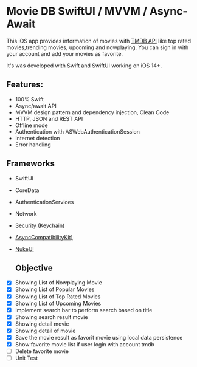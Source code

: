 # Movie DB SwiftUI / MVVM / Async-Await


This iOS app provides information of movies with [TMDB API](https://developers.themoviedb.org/3/getting-started/introduction)  like top rated movies,trending movies, upcoming and nowplaying. You can sign in with your account and add your movies as favorite.

It's was developed with Swift and SwiftUI working on iOS 14+.


## Features:

* 100% Swift
* Async/await API
* MVVM design pattern and dependency injection, Clean Code
* HTTP, JSON and REST API
* Offline mode
* Authentication with ASWebAuthenticationSession
* Internet detection
* Error handling 

## Frameworks
* SwiftUI
* CoreData
* AuthenticationServices
* Network
* [Security (Keychain)](https://github.com/kishikawakatsumi/KeychainAccess.git)<br>
* [AsyncCompatibilityKit)](https://github.com/JohnSundell/AsyncCompatibilityKit.git)<br>
* [NukeUI](https://github.com/kean/NukeUI.git)<br>

  ## Objective
- [x] Showing List of Nowplaying Movie  
- [x] Showing List of Popular Movies
- [x] Showing List of Top Rated Movies
- [x] Showing List of Upcoming Movies
- [x] Implement search bar to perform search based on title
- [x] Showing search result movie
- [x] Showing detail movie  
- [x] Showing detail of movie
- [x] Save the movie result as favorit movie using local data persistence
- [x] Show favorite movie list if user login with account tmdb
- [ ] Delete favorite movie
- [ ] Unit Test
